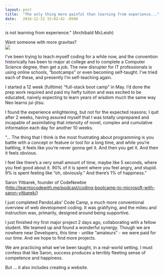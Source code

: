 ```yaml
---
layout: post
title:  "The only thing more painful than learning from experience..."
date:   2016-12-22 15:02:42 -0500
---
```


is not learning from experience." (Archibald McLeish)

Want someone with more gravitas?  
![](http://i.imgur.com/RHKI5izm.jpg)

I’ve been trying to teach myself coding for a while now, and the convention historically has been to major at college and to complete a Computer Science degree, then get a job.  The new disrupter for IT professionals is using online schools, “bootcamps” or even becoming self-taught.  I’ve tried each of these, and presently I’m self-teaching again.

I started a 12 week (fulltime) “full-stack boot camp” in May. I’d done the prep work required and paid my hefty tuition and was excited to be educated, naively expecting to learn years of wisdom much the same way Neo learns jui-jitsu.  

I found the experience enlightening, but not for the expected reasons; I quit after 2 weeks, having assured myself that I was totally unprepared and incapable of assimilating that intensity of novel, complex and cumulative information each day for another 10 weeks.

“… The thing that I think is the most frustrating about programming is you battle with a concept or feature or tool for a long time, and while you’re battling, it feels like you’re never gonna get it.
And then you get it. 
And then it feels obvious.

I feel like there’s a very small amount of time, maybe like 5 seconds, where you feel good about it.
90% of it is spent where you feel angry, and stupid.
9% is spent feeling like “oh, obviously.”
And there’s 1% of happiness.”

Saron Yitbarek, founder of CodeNewbie (http://learntocodewith.me/podcast/coding-bootcamp-to-microsoft-with-saron-yitbarek/)

I just completed PandoLabs’ Code Camp, a much more conventional overview of web development coding.  It was gratifying, and the milieu and instruction was, primarily, designed around being supportive.  

I just finished my first major project 2 days ago, collaborating with a fellow student.  We teamed up and found a wonderful synergy.  Though we are nowhere near Developers, this time - unlike “amateurs” - we were paid for our time.  And we hope to find more projects.

We are practicing what we’ve been taught, in a real-world setting.  I must confess that like Saron, success produces a terribly fleeting sense of competence and happiness.

But … it also includes creating a website.  

